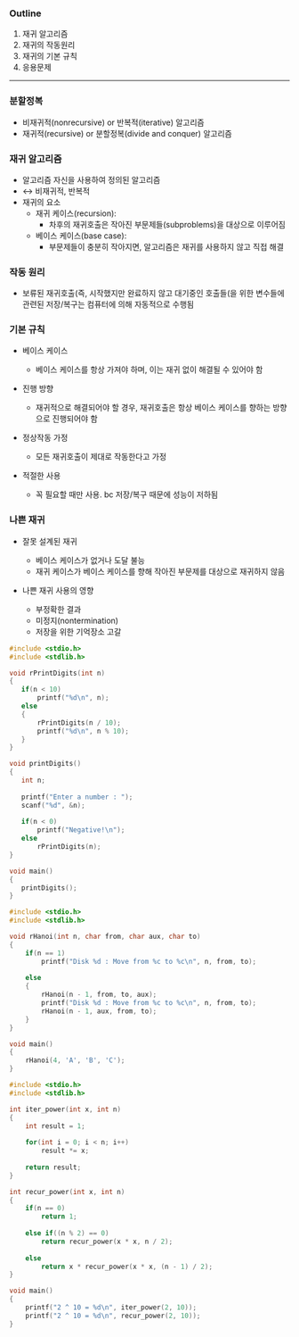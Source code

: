 ### Outline

1. 재귀 알고리즘
2. 재귀의 작동원리
3. 재귀의 기본 규칙
4. 응용문제


---



### 분할정복

- 비재귀적(nonrecursive) or 반복적(iterative) 알고리즘
- 재귀적(recursive) or 분할정복(divide and conquer) 알고리즘



### 재귀 알고리즘

- 알고리즘 자신을 사용하여 정의된 알고리즘
- ↔ 비재귀적, 반복적
- 재귀의 요소
    - 재귀 케이스(recursion):
        - 차후의 재귀호출은 작아진 부문제들(subproblems)을 대상으로 이루어짐
    - 베이스 케이스(base case):
        - 부문제들이 충분히 작아지면, 알고리즘은 재귀를 사용하지 않고 직접 해결



### 작동 원리

- 보류된 재귀호출(즉, 시작했지만 완료하지 않고 대기중인 호출들(을 위한 변수들에 관련된 저장/복구는 컴퓨터에 의해 자동적으로 수행됨



### 기본 규칙

- 베이스 케이스
    - 베이스 케이스를 항상 가져야 하며, 이는 재귀 없이 해결될 수 있어야 함

- 진행 방향
    - 재귀적으로 해결되어야 할 경우, 재귀호출은 항상 베이스 케이스를 향하는 방향으로 진행되어야 함

- 정상작동 가정
    - 모든 재귀호출이 제대로 작동한다고 가정

- 적절한 사용
    - 꼭 필요할 때만 사용. bc 저장/복구 때문에 성능이 저하됨



### 나쁜 재귀

- 잘못 설계된 재귀
    - 베이스 케이스가 없거나 도달 불능
    - 재귀 케이스가 베이스 케이스를 향해 작아진 부문제를 대상으로 재귀하지 않음

- 나쁜 재귀 사용의 영향
    - 부정확한 결과
    - 미정지(nontermination)
    - 저장을 위한 기억장소 고갈
 
 
 
 ```c
#include <stdio.h>
#include <stdlib.h>

void rPrintDigits(int n)
{
    if(n < 10)
        printf("%d\n", n);
    else
    {
        rPrintDigits(n / 10);
        printf("%d\n", n % 10);
    }
}

void printDigits()
{
    int n;
    
    printf("Enter a number : ");
    scanf("%d", &n);
    
    if(n < 0)
        printf("Negative!\n");
    else
        rPrintDigits(n);
}

void main()
{
    printDigits();
}
```
```c
#include <stdio.h>
#include <stdlib.h>

void rHanoi(int n, char from, char aux, char to)
{
    if(n == 1)
        printf("Disk %d : Move from %c to %c\n", n, from, to);
    
    else
    {
        rHanoi(n - 1, from, to, aux);
        printf("Disk %d : Move from %c to %c\n", n, from, to);
        rHanoi(n - 1, aux, from, to);
    }
}

void main()
{
    rHanoi(4, 'A', 'B', 'C');
}
```
```c
#include <stdio.h>
#include <stdlib.h>

int iter_power(int x, int n)
{
    int result = 1;
    
    for(int i = 0; i < n; i++)
        result *= x;
        
    return result;
}

int recur_power(int x, int n)
{
    if(n == 0)
        return 1;
    
    else if((n % 2) == 0)
        return recur_power(x * x, n / 2);
        
    else
        return x * recur_power(x * x, (n - 1) / 2);
}

void main()
{
    printf("2 ^ 10 = %d\n", iter_power(2, 10));
    printf("2 ^ 10 = %d\n", recur_power(2, 10));
}
```
